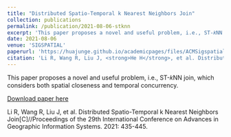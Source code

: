 ```yaml
---
title: "Distributed Spatio-Temporal k Nearest Neighbors Join"
collection: publications
permalink: /publication/2021-08-06-stknn
excerpt: 'This paper proposes a novel and useful problem, i.e., ST-𝑘NN join, which considers both spatial closeness and temporal concurrency.'
date: 2021-08-06
venue: 'SIGSPATIAL'
paperurl: 'https://huajunge.github.io/academicpages/files/ACMSigspatial2021_STKNNJ.pdf'
citation: 'Li R, Wang R, Liu J, <strong>He H</strong>, et al. Distributed Spatio-Temporal k Nearest Neighbors Join[C]//Proceedings of the 29th International Conference on Advances in Geographic Information Systems. 2021: 435-445. <strong>[SIGSPATIAL 2021].</strong>'
---
```

This paper proposes a novel and useful problem, i.e., ST-𝑘NN join, which considers both spatial closeness and temporal concurrency.

[Download paper here](https://huajunge.github.io/academicpages/files/ACMSigspatial2021_STKNNJ.pdf)

Li R, Wang R, Liu J, et al. Distributed Spatio-Temporal k Nearest Neighbors Join[C]//Proceedings of the 29th International Conference on Advances in Geographic Information Systems. 2021: 435-445.